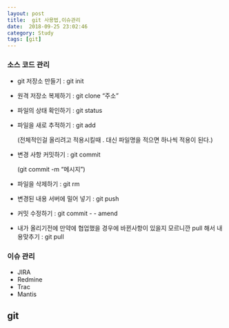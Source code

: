 ```yaml
---
layout: post
title:  git 사용법,이슈관리
date:  2018-09-25 23:02:46
category: Study
tags: [git]
---
```


### 소스 코드 관리

* git 저장소 만들기 : git init

* 원격 저장소 복제하기 : git clone “주소”

* 파일의 상태 확인하기 : git status

* 파일을 새로 추적하기 : git add

  (전체적인걸 올리려고 적용시킬때 . 대신 파일명을 적으면 하나씩 적용이 된다.)

* 변경 사항 커밋하기 : git commit

  (git commit -m “메시지”)

* 파일을 삭제하기 : git rm

* 변경된 내용 서버에 밀어 넣기 : git push

* 커밋 수정하기 : git commit - - amend

- 내가 올리기전에 만약에 협업했을 경우에 바뀐사항이 있을지 모르니깐 pull 해서 내용맞추기 : git pull



### 이슈 관리

* JIRA
* Redmine
* Trac
* Mantis


## git 
